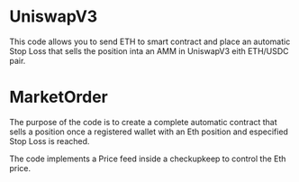 # UniswapV3

This code allows you to send ETH to smart contract and place an automatic Stop Loss that sells the position inta an AMM in UniswapV3 eith ETH/USDC pair.
# MarketOrder
The purpose of the code is to create a complete automatic contract that sells a position once a registered wallet with an Eth position and especified Stop Loss is reached.

The code implements a Price feed inside a checkupkeep to control the Eth price.